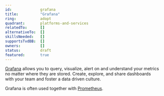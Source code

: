 ```yaml
---
id:				grafana
title:      	"Grafana"
ring:       	adopt
quadrant:   	platforms-and-services
relatedTo:		[]
alternativeTo:	[]
skillsNeeded:	[]
supportsTvdBB:	[]
owners:         [] 
status:			draft
featured:       true
---
```


[Grafana](https://grafana.com/) allows you to query, visualize, alert on and understand your metrics no matter where they are stored. Create, explore, and share dashboards with your team and foster a data driven culture. 

Grafana is often used together with [Prometheus](prometheus).